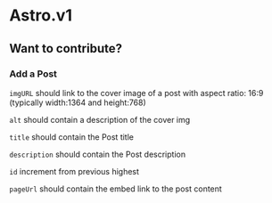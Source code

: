 # Astro.v1

## Want to contribute?

### Add a Post

`imgURL` should link to the cover image of a post with aspect ratio: 16:9 (typically width:1364 and height:768)

`alt` should contain a description of the cover img

`title` should contain the Post title

`description` should contain the Post description

`id` increment from previous highest

`pageUrl` should contain the embed link to the post content
